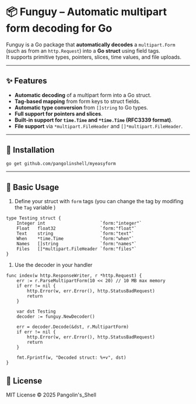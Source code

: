 # 📦 Funguy – Automatic multipart form decoding for Go

Funguy is a Go package that **automatically decodes** a `multipart.Form` (such as from an `http.Request`) into a **Go struct** using field tags.  
It supports primitive types, pointers, slices, time values, and file uploads.

---

## ✨ Features

- **Automatic decoding** of a multipart form into a Go struct.
- **Tag-based mapping** from form keys to struct fields.
- **Automatic type conversion** from `[]string` to Go types.
- **Full support for pointers and slices**.
- **Built-in support for `time.Time` and `*time.Time` (RFC3339 format)**.
- **File support** via `*multipart.FileHeader` and `[]*multipart.FileHeader`.

---

## 📝 Installation

```bash
go get github.com/pangolinshell/myeasyform
```
---

## 🚀 Basic Usage

1. Define your struct with `form` tags (you can change the tag by modifing the `Tag` variable )
```golang 
type Testing struct {
    Integer int                     `form:"integer"`
    Float   float32                 `form:"float"`
    Text    string                  `form:"text"`
    When    *time.Time              `form:"when"`
    Names   []string                `form:"names"`
    Files   []*multipart.FileHeader `form:"files"`
}
```
1. Use the decoder in your handler

```golang
func index(w http.ResponseWriter, r *http.Request) {
    err := r.ParseMultipartForm(10 << 20) // 10 MB max memory
    if err != nil {
        http.Error(w, err.Error(), http.StatusBadRequest)
        return
    }

    var dst Testing
    decoder := funguy.NewDecoder()

    err = decoder.Decode(&dst, r.MultipartForm)
    if err != nil {
        http.Error(w, err.Error(), http.StatusBadRequest)
        return
    }

    fmt.Fprintf(w, "Decoded struct: %+v", dst)
}
```

## 📜 License
MIT License © 2025 Pangolin's_Shell